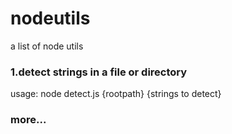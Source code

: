 # nodeutils
a list of node utils  


### 1.detect strings in a file or directory  
usage: node detect.js {rootpath} {strings to detect}

### more...